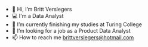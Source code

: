 - 👋 Hi, I’m Britt Verslegers
- 💻 I'm a Data Analyst
- 🚀 I’m currently finishing my studies at Turing College 
- 💯 I’m looking for a job as a Product Data Analyst
- 📫 How to reach me brittverslegers@hotmail.com

<!---
Bversleg/Bversleg is a ✨ special ✨ repository because its `README.md` (this file) appears on your GitHub profile.
You can click the Preview link to take a look at your changes.
--->
